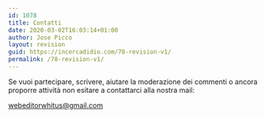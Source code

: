```yaml
---
id: 1078
title: Contatti
date: 2020-03-02T16:03:14+01:00
author: Jose Picco
layout: revision
guid: https://incercadidio.com/78-revision-v1/
permalink: /78-revision-v1/
---
```

Se vuoi partecipare, scrivere, aiutare la moderazione dei commenti o ancora proporre attività non esitare a contattarci alla nostra mail:

webeditorwhitus@gmail.com<figure class="wp-block-image size-large">

<img src="https://incercadidio.com/wp-content/uploads/2020/03/telefono.jpg" alt="" class="wp-image-1077" srcset="https://incercadidio.com/wp-content/uploads/2020/03/telefono.jpg 626w, https://incercadidio.com/wp-content/uploads/2020/03/telefono-300x300.jpg 300w, https://incercadidio.com/wp-content/uploads/2020/03/telefono-150x150.jpg 150w" sizes="(max-width: 626px) 100vw, 626px" /> </figure>